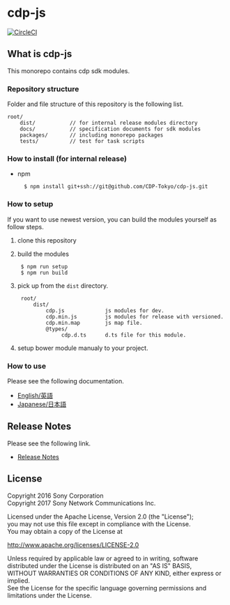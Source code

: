 ﻿# cdp-js

[![CircleCI](https://circleci.com/gh/CDP-Tokyo/cdp-js.svg?style=shield&circle-token=8d7cd7705fe4195f8110e82a76682c11b825dd67)](https://circleci.com/gh/CDP-Tokyo/cdp-js)

## What is cdp-js

This monorepo contains cdp sdk modules.


### Repository structure

Folder and file structure of this repository is the following list.

    root/
        dist/           // for internal release modules directory
        docs/           // specification documents for sdk modules
        packages/       // including monorepo packages
        tests/          // test for task scripts


### How to install (for internal release)

* npm

        $ npm install git+ssh://git@github.com/CDP-Tokyo/cdp-js.git

### How to setup

If you want to use newest version, you can build the modules yourself as follow steps.

1. clone this repository

2. build the modules

        $ npm run setup
        $ npm run build

3. pick up from the `dist` directory.

        root/
            dist/
                cdp.js             js modules for dev.
                cdp.min.js         js modules for release with versioned.
                cdp.min.map        js map file.
                @types/
                     cdp.d.ts      d.ts file for this module.

4. setup bower module manualy to your project.


### How to use
Please see the following documentation.

- [English/英語](docs/en)
- [Japanese/日本語](docs/jp)

## Release Notes
Please see the following link.

- [Release Notes](RELEASENOTE.md)


## License

Copyright 2016 Sony Corporation  
Copyright 2017 Sony Network Communications Inc.  

Licensed under the Apache License, Version 2.0 (the "License");  
you may not use this file except in compliance with the License.  
You may obtain a copy of the License at

   http://www.apache.org/licenses/LICENSE-2.0

Unless required by applicable law or agreed to in writing, software  
distributed under the License is distributed on an "AS IS" BASIS,  
WITHOUT WARRANTIES OR CONDITIONS OF ANY KIND, either express or implied.  
See the License for the specific language governing permissions and  
limitations under the License.
